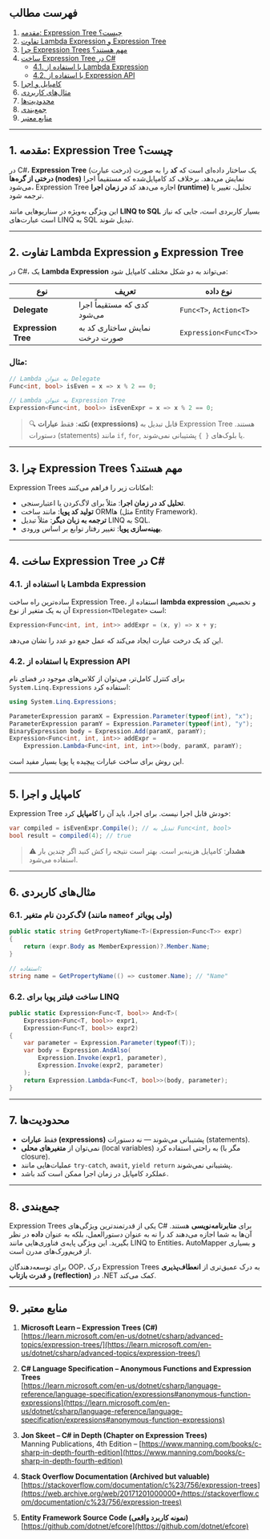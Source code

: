 ﻿
## فهرست مطالب

1. [مقدمه: Expression Tree چیست؟](#1-مقدمه-expression-tree-چیست)
2. [تفاوت Lambda Expression و Expression Tree](#2-تفاوت-lambda-expression-و-expression-tree)
3. [چرا Expression Trees مهم هستند؟](#3-چرا-expression-trees-مهم-هستند)
4. [ساخت Expression Tree در C#](#4-ساخت-expression-tree-در-c)
   - [4.1. با استفاده از Lambda Expression](#41-با-استفاده-از-lambda-expression)
   - [4.2. با استفاده از Expression API](#42-با-استفاده-از-expression-api)
5. [کامپایل و اجرا](#5-کامپایل-و-اجرا)
6. [مثال‌های کاربردی](#6-مثالهای-کاربردی)
7. [محدودیت‌ها](#7-محدودیتها)
8. [جمع‌بندی](#8-جمعبندی)
9. [منابع معتبر](#9-منابع-معتبر)

---

## 1. مقدمه: Expression Tree چیست؟

در C#، **Expression Tree** (درخت عبارت) یک ساختار داده‌ای است که **کد** را به صورت **درختی از گره‌ها (nodes)** نمایش می‌دهد. برخلاف کد کامپایل‌شده که مستقیماً اجرا می‌شود، Expression Tree اجازه می‌دهد کد **در زمان اجرا (runtime)** تحلیل، تغییر یا ترجمه شود.

این ویژگی به‌ویژه در سناریوهایی مانند **LINQ to SQL** بسیار کاربردی است، جایی که نیاز است عبارت‌های LINQ به SQL تبدیل شوند.

---

## 2. تفاوت Lambda Expression و Expression Tree

در C#، یک **Lambda Expression** می‌تواند به دو شکل مختلف کامپایل شود:

| نوع | تعریف | نوع داده |
|------|--------|----------|
| **Delegate** | کدی که مستقیماً اجرا می‌شود | `Func<T>`, `Action<T>` |
| **Expression Tree** | نمایش ساختاری کد به صورت درخت | `Expression<Func<T>>` |

### مثال:

```csharp
// Lambda به عنوان Delegate
Func<int, bool> isEven = x => x % 2 == 0;

// Lambda به عنوان Expression Tree
Expression<Func<int, bool>> isEvenExpr = x => x % 2 == 0;
```

> 🔍 **نکته**: فقط **عبارات (expressions)** قابل تبدیل به Expression Tree هستند. دستورات (statements) مانند `if`, `for`, یا بلوک‌های `{ }` پشتیبانی نمی‌شوند.

---

## 3. چرا Expression Trees مهم هستند؟

Expression Trees امکانات زیر را فراهم می‌کنند:

- **تحلیل کد در زمان اجرا**: مثلاً برای لاگ‌کردن یا اعتبارسنجی.
- **تولید کد پویا**: مانند ساخت ORMها (مثل Entity Framework).
- **ترجمه به زبان دیگر**: مثلاً تبدیل LINQ به SQL.
- **بهینه‌سازی پویا**: تغییر رفتار توابع بر اساس ورودی.

---

## 4. ساخت Expression Tree در C#

### 4.1. با استفاده از Lambda Expression

ساده‌ترین راه ساخت Expression Tree، استفاده از **lambda expression** و تخصیص آن به یک متغیر از نوع `Expression<TDelegate>` است:

```csharp
Expression<Func<int, int, int>> addExpr = (x, y) => x + y;
```

این کد یک درخت عبارت ایجاد می‌کند که عمل جمع دو عدد را نشان می‌دهد.

### 4.2. با استفاده از Expression API

برای کنترل کامل‌تر، می‌توان از کلاس‌های موجود در فضای نام `System.Linq.Expressions` استفاده کرد:

```csharp
using System.Linq.Expressions;

ParameterExpression paramX = Expression.Parameter(typeof(int), "x");
ParameterExpression paramY = Expression.Parameter(typeof(int), "y");
BinaryExpression body = Expression.Add(paramX, paramY);
Expression<Func<int, int, int>> addExpr = 
    Expression.Lambda<Func<int, int, int>>(body, paramX, paramY);
```

این روش برای ساخت عبارات پیچیده یا پویا بسیار مفید است.

---

## 5. کامپایل و اجرا

Expression Tree خودش قابل اجرا نیست. برای اجرا، باید آن را **کامپایل** کرد:

```csharp
var compiled = isEvenExpr.Compile(); // تبدیل به Func<int, bool>
bool result = compiled(4); // true
```

> ⚠️ **هشدار**: کامپایل هزینه‌بر است. بهتر است نتیجه را کش کنید اگر چندین بار استفاده می‌شود.

---

## 6. مثال‌های کاربردی

### 6.1. لاگ‌کردن نام متغیر (مانند `nameof` ولی پویاتر)

```csharp
public static string GetPropertyName<T>(Expression<Func<T>> expr)
{
    return (expr.Body as MemberExpression)?.Member.Name;
}

// استفاده:
string name = GetPropertyName(() => customer.Name); // "Name"
```

### 6.2. ساخت فیلتر پویا برای LINQ

```csharp
public static Expression<Func<T, bool>> And<T>(
    Expression<Func<T, bool>> expr1,
    Expression<Func<T, bool>> expr2)
{
    var parameter = Expression.Parameter(typeof(T));
    var body = Expression.AndAlso(
        Expression.Invoke(expr1, parameter),
        Expression.Invoke(expr2, parameter)
    );
    return Expression.Lambda<Func<T, bool>>(body, parameter);
}
```

---

## 7. محدودیت‌ها

- فقط **عبارات (expressions)** پشتیبانی می‌شوند — نه دستورات (statements).
- نمی‌توان از **متغیرهای محلی** (local variables) به راحتی استفاده کرد (مگر با closure).
- عملیات‌هایی مانند `try-catch`, `await`, `yield return` پشتیبانی نمی‌شوند.
- عملکرد کامپایل در زمان اجرا ممکن است کند باشد.

---

## 8. جمع‌بندی

Expression Trees یکی از قدرتمندترین ویژگی‌های C# برای **متا‌برنامه‌نویسی** هستند. آن‌ها به شما اجازه می‌دهند کد را نه به عنوان دستورالعمل، بلکه به عنوان **داده** در نظر بگیرید. این ویژگی پایه‌ی فناوری‌هایی مانند LINQ to Entities، AutoMapper و بسیاری از فریم‌ورک‌های مدرن است.

برای توسعه‌دهندگان OOP، درک Expression Trees به درک عمیق‌تری از **انعطاف‌پذیری** و **قدرت بازتاب (reflection)** در .NET کمک می‌کند.

---

## 9. منابع معتبر

1. **Microsoft Learn – Expression Trees (C#)**  
   [https://learn.microsoft.com/en-us/dotnet/csharp/advanced-topics/expression-trees/](https://learn.microsoft.com/en-us/dotnet/csharp/advanced-topics/expression-trees/)

2. **C# Language Specification – Anonymous Functions and Expression Trees**  
   [https://learn.microsoft.com/en-us/dotnet/csharp/language-reference/language-specification/expressions#anonymous-function-expressions](https://learn.microsoft.com/en-us/dotnet/csharp/language-reference/language-specification/expressions#anonymous-function-expressions)

3. **Jon Skeet – C# in Depth (Chapter on Expression Trees)**  
   Manning Publications, 4th Edition – [https://www.manning.com/books/c-sharp-in-depth-fourth-edition](https://www.manning.com/books/c-sharp-in-depth-fourth-edition)

4. **Stack Overflow Documentation (Archived but valuable)**  
   [https://stackoverflow.com/documentation/c%23/756/expression-trees](https://web.archive.org/web/20171201000000*/https://stackoverflow.com/documentation/c%23/756/expression-trees)

5. **Entity Framework Source Code (نمونه کاربرد واقعی)**  
   [https://github.com/dotnet/efcore](https://github.com/dotnet/efcore)

